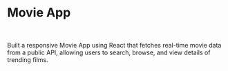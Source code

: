 # Movie App
<br/>
<p>Built a responsive Movie App using React that fetches real-time movie data from a public API, allowing users to search, browse, and view details of trending films.</p>
<br/>
<p></p>
